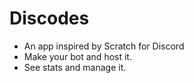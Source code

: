 # Discodes
- An app inspired by Scratch for Discord
- Make your bot and host it.
- See stats and manage it.
